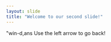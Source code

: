 ```yaml
---
layout: slide
title: "Welcome to our second slide!"
---
```

"win-d,ans
Use the left arrow to go back!
